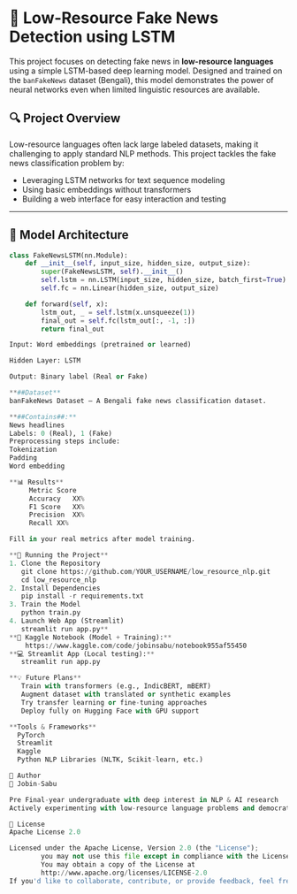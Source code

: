 # 📰 Low-Resource Fake News Detection using LSTM

This project focuses on detecting fake news in **low-resource languages** using a simple LSTM-based deep learning model. Designed and trained on the `banFakeNews` dataset (Bengali), this model demonstrates the power of neural networks even when limited linguistic resources are available.

## 🔍 Project Overview

Low-resource languages often lack large labeled datasets, making it challenging to apply standard NLP methods. This project tackles the fake news classification problem by:

- Leveraging LSTM networks for text sequence modeling
- Using basic embeddings without transformers
- Building a web interface for easy interaction and testing

---

## 🧠 Model Architecture

```python
class FakeNewsLSTM(nn.Module):
    def __init__(self, input_size, hidden_size, output_size):
        super(FakeNewsLSTM, self).__init__()
        self.lstm = nn.LSTM(input_size, hidden_size, batch_first=True)
        self.fc = nn.Linear(hidden_size, output_size)

    def forward(self, x):
        lstm_out, _ = self.lstm(x.unsqueeze(1))
        final_out = self.fc(lstm_out[:, -1, :])
        return final_out

Input: Word embeddings (pretrained or learned)

Hidden Layer: LSTM

Output: Binary label (Real or Fake)

**##Dataset**
banFakeNews Dataset – A Bengali fake news classification dataset.

**##Contains##:**
News headlines
Labels: 0 (Real), 1 (Fake)
Preprocessing steps include:
Tokenization
Padding
Word embedding

**📊 Results**
     Metric	Score
     Accuracy	XX%
     F1 Score	XX%
     Precision	XX%
     Recall	XX%

Fill in your real metrics after model training.

**🚀 Running the Project**
1. Clone the Repository
   git clone https://github.com/YOUR_USERNAME/low_resource_nlp.git
   cd low_resource_nlp
2. Install Dependencies
   pip install -r requirements.txt
3. Train the Model
   python train.py
4. Launch Web App (Streamlit)
   streamlit run app.py**
**📓 Kaggle Notebook (Model + Training):**
    https://www.kaggle.com/code/jobinsabu/notebook955af55450
**💻 Streamlit App (Local testing):**
   streamlit run app.py

**💡 Future Plans**
   Train with transformers (e.g., IndicBERT, mBERT)
   Augment dataset with translated or synthetic examples
   Try transfer learning or fine-tuning approaches
   Deploy fully on Hugging Face with GPU support

**Tools & Frameworks**
  PyTorch
  Streamlit
  Kaggle
  Python NLP Libraries (NLTK, Scikit-learn, etc.)

🙋 Author
👤 Jobin-Sabu

Pre Final-year undergraduate with deep interest in NLP & AI research
Actively experimenting with low-resource language problems and democratizing AI access

📜 License
Apache License 2.0

Licensed under the Apache License, Version 2.0 (the "License");
        you may not use this file except in compliance with the License.
        You may obtain a copy of the License at
        http://www.apache.org/licenses/LICENSE-2.0
If you'd like to collaborate, contribute, or provide feedback, feel free to open issues or reach out on GitHub!
